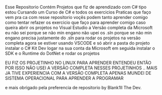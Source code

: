 Esse Repositorio Contém Projetos que fiz de aprendizado com C# tipo estou Cursando um Curso de C# e todos os exercicios Praticas que faço vem pra ca
com resse repositorio voçẽs podem tanto aprender comigo como tentar refazer os exercicio que faço para aprender comigo caso queira abrir os projetos no
Visual Estudio a Versão completa da Microsoft eu não sei porque se não min engano não upei os .sln porque se não min engano precisa justamente do .sln 
para rodar os projetos na versão completa agora se estiver usando VSCODE e só abrir a pasta do projeto instalar o C# Kit Dev logar na sua conta da Microsoft
em seguida instalar o SDK e o Runtime do DotNet e rodar os projetos 

EU FIZ OS PROJETINHO NO LINUX PARA APRENDER ENTENDEU ENTÃO POR ISSO NÃO USEI A VERSÃO COMPLETA NESSES PROJETINHOS ..
MAIS JA TIVE EXPERIENCIA COM A VERSÃO COMPLETA APENAS MUNDEI DE SISTEMA OPERACIONAL PARA APRENDER A PROGRAMAR


e mais obrigado pela preferencia de repositorio by Blank1ll The Dev.

